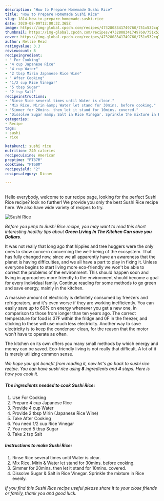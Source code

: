 ```yaml
---
description: "How to Prepare Homemade Sushi Rice"
title: "How to Prepare Homemade Sushi Rice"
slug: 1814-how-to-prepare-homemade-sushi-rice
date: 2020-08-09T12:00:32.365Z
image: https://img-global.cpcdn.com/recipes/4732808341749760/751x532cq70/sushi-rice-recipe-main-photo.jpg
thumbnail: https://img-global.cpcdn.com/recipes/4732808341749760/751x532cq70/sushi-rice-recipe-main-photo.jpg
cover: https://img-global.cpcdn.com/recipes/4732808341749760/751x532cq70/sushi-rice-recipe-main-photo.jpg
author: Nellie Reid
ratingvalue: 3.3
reviewcount: 8
recipeingredient:
- " For Cooking"
- "4 cup Japanese Rice"
- "4 cup Water"
- "2 tbsp Mirin Japanese Rice Wine"
- " After Cooking"
- "1/2 cup Rice Vinegar"
- "5 tbsp Sugar"
- "2 tsp Salt"
recipeinstructions:
- "Rinse Rice several times until Water is clear."
- "Mix Rice, Mirin &amp; Water let stand for 30mins. before cooking."
- "Simmer for 20mins. then let it stand for 10mins. covered."
- "Dissolve Sugar &amp; Salt in Rice Vinegar. Sprinkle the mixture in Rice evenly."
categories:
- Recipe
tags:
- sushi
- rice

katakunci: sushi rice 
nutrition: 240 calories
recipecuisine: American
preptime: "PT37M"
cooktime: "PT60M"
recipeyield: "2"
recipecategory: Dinner

---
```

<br>
Hello everybody, welcome to our recipe page, looking for the perfect Sushi Rice recipe? look no further! We provide you only the best Sushi Rice recipe here. We also have wide variety of recipes to try.
<br>


![Sushi Rice](https://img-global.cpcdn.com/recipes/4732808341749760/751x532cq70/sushi-rice-recipe-main-photo.jpg)

<i>Before you jump to Sushi Rice recipe, you may want to read this short interesting healthy tips about 
<strong>Green Living In The Kitchen Can save you Dollars</strong>.</i>
</br>

It was not really that long ago that hippies and tree huggers were the only ones to show concern concerning the well-being of the ecosystem. That has fully changed now, since we all apparently have an awareness that the planet is having difficulties, and we all have a part to play in fixing it. Unless everyone begins to start living more eco-friendly we won't be able to correct the problems of the environment. This should happen soon and living in approaches more friendly to the environment should become a goal for every individual family. Continue reading for some methods to go green and save energy, mainly in the kitchen.

A massive amount of electricity is definitely consumed by freezers and refrigerators, and it's even worse if they are working inefficiently. You can easily save up to 60% on energy whenever you get a new one, in comparison to those from longer than ten years ago. The correct temperature for food is 37F within the fridge and 0F in the freezer, and sticking to these will use much less electricity. Another way to save electricity is to keep the condenser clean, for the reason that the motor won't have to operate as often.

The kitchen on its own offers you many small methods by which energy and money can be saved. Eco-friendly living is not really that difficult. A lot of it is merely utilizing common sense.


<i>We hope you got benefit from reading it, now let's go back to sushi rice recipe. You can have sushi rice using <strong>8</strong> ingredients and <strong>4</strong> steps. Here is how you cook it.
</i>

##### The ingredients needed to cook Sushi Rice:

1. Use  For Cooking
1. Prepare 4 cup Japanese Rice
1. Provide 4 cup Water
1. Provide 2 tbsp Mirin (Japanese Rice Wine)
1. Take  After Cooking
1. You need 1/2 cup Rice Vinegar
1. You need 5 tbsp Sugar
1. Take 2 tsp Salt


##### Instructions to make Sushi Rice:

1. Rinse Rice several times until Water is clear.
1. Mix Rice, Mirin &amp; Water let stand for 30mins. before cooking.
1. Simmer for 20mins. then let it stand for 10mins. covered.
1. Dissolve Sugar &amp; Salt in Rice Vinegar. Sprinkle the mixture in Rice evenly.


<i>If you find this Sushi Rice recipe useful please share it to your close friends or family, thank you and good luck.</i>

